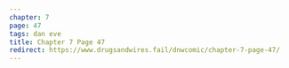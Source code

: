```yaml
---
chapter: 7
page: 47
tags: dan eve
title: Chapter 7 Page 47
redirect: https://www.drugsandwires.fail/dnwcomic/chapter-7-page-47/
---
```

